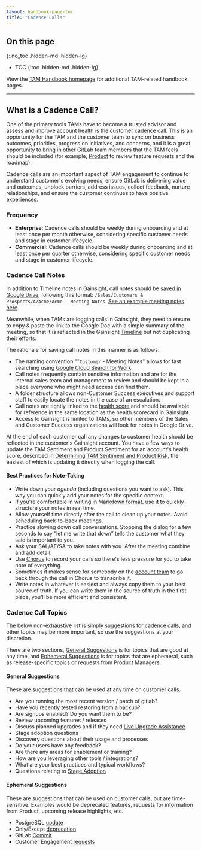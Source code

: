 ```yaml
---
layout: handbook-page-toc
title: "Cadence Calls"
---
```


## On this page
{:.no_toc .hidden-md .hidden-lg}

- TOC
{:toc .hidden-md .hidden-lg}

View the [TAM Handbook homepage](/handbook/customer-success/tam/) for additional TAM-related handbook pages.

----

## What is a Cadence Call?

One of the primary tools TAMs have to become a trusted advisor and assess and improve account [health](/handbook/customer-success/tam/health-score-triage/) is the customer cadence call. This is an opportunity for the TAM and the customer team to sync on business outcomes, priorities, progress on initiatives, and concerns, and it is a great opportunity to bring in other GitLab team members that the TAM feels should be included (for example, [Product](/handbook/customer-success/tam/product/) to review feature requests and the roadmap).

Cadence calls are an important aspect of TAM engagement to continue to understand customer's evolving needs, ensure GitLab is delivering value and outcomes, unblock barriers, address issues, collect feedback, nurture relationships, and ensure the customer continues to have positive experiences.

### Frequency

- **Enterprise**: Cadence calls should be weekly during onboarding and at least once per month otherwise, considering specific customer needs and stage in customer lifecycle.
- **Commercial**: Cadence calls should be weekly during onboarding and at least once per quarter otherwise, considering specific customer needs and stage in customer lifecycle.

### Cadence Call Notes

In addition to Timeline notes in Gainsight, call notes should be [saved in Google Drive](https://drive.google.com/drive/folders/0B-ytP5bMib9Ta25aSi13Q25GY1U), following this format: `/Sales/Customers & Prospects/A/Acme/Acme - Meeting Notes`. [See an example meeting notes here](https://docs.google.com/document/d/1dAcHBqoRTY6qqSw27VQstCCnk5Fxc2oIsbpKs014h3g).

Meanwhile, when TAMs are logging calls in Gainsight, they need to ensure to copy & paste the link to the Google Doc with a simple summary of the meeting, so that it is reflected in the Gainsight [Timeline](/handbook/customer-success/tam/gainsight/timeline/) but not duplicating their efforts.

The rationale for saving call notes in this manner is as follows:

- The naming convention ""`Customer` - Meeting Notes" allows for fast searching using [Google Cloud Search for Work](https://cloudsearch.google.com/)
- Call notes frequently contain sensitive information and are for the internal sales team and management to review and should be kept in a place everyone who might need access can find them.
- A folder structure allows non-Customer Success executives and support staff to easily locate the notes in the case of an escalation.
- Call notes are tightly linked to the [health score](/handbook/customer-success/tam/health-score-triage/) and should be available for reference in the same location as the health scorecard in Gainsight.
- Access to Gainsight is limited to TAMs, so other members of the Sales and Customer Success organizations will look for notes in Google Drive.

At the end of each customer call any changes to customer health should be reflected in the customer's Gainsight account. You have a few ways to update the TAM Sentiment and Product Sentiment for an account's health score, described in [Determining TAM Sentiment and Product Risk](/handbook/customer-success/tam/health-score-triage/#determining-tam-sentiment-and-product-risk), the easiest of which is updating it directly when logging the call.

#### Best Practices for Note-Taking

 - Write down your *agenda* (including questions you want to ask). This way you can quickly add your notes for the specific context. 
 - If you're comfortable in writing in [Markdown format](/handbook/markdown-guide/), use it to quickly structure your notes in real time.
 - Allow yourself time directly after the call to clean up your notes. Avoid scheduling back-to-back meetings.
 - Practice slowing down call conversations. Stopping the dialog for a few seconds to say “let me write that down” tells the customer what they said is important to you.
 - Ask your SAL/AE/SA to take notes with you. After the meeting combine and add detail.
 - Use [Chorus](/handbook/business-ops/tech-stack/#chorus) to record your calls so there's less pressure for you to take note of everything.
 - Sometimes it makes sense for somebody on the [account team](/handbook/customer-success/account-team/) to go back through the call in Chorus to transcribe it.
 - Write notes in whatever is easiest and always copy them to your best source of truth. If you can write them in the source of truth in the first place, you’ll be more efficient and consistent.

### Cadence Call Topics

The below non-exhaustive list is simply suggestions for cadence calls, and other topics may be more important, so use the suggestions at your discretion.

There are two sections, [General Suggestions](/handbook/customer-success/tam/cadence-calls/#general-suggestions) is for topics that are good at any time, and [Ephemeral Suggestions](/handbook/customer-success/tam/cadence-calls/#ephemeral-suggestions) is for topics that are ephemeral, such as release-specific topics or requests from Product Managers.

#### General Suggestions

These are suggestions that can be used at any time on customer calls.

- Are you running the most recent version / patch of gitlab?
- Have you recently tested restoring from a backup?
- Are signups enabled? Do you want them to be?
- Review upcoming features / releases
- Discuss planned upgrades and if they need [Live Upgrade Assistance](/support/scheduling-live-upgrade-assistance.html#how-do-i-schedule-live-upgrade-assistance)
- Stage adoption questions
- Discovery questions about their usage and processes
- Do your users have any feedback?
- Are there any areas for enablement or training?
- How are you leveraging other tools / integrations?
- What are your best practices and typical workflows?
- Questions relating to [Stage Adoption](/handbook/customer-success/tam/stage-adoption/)

#### Ephemeral Suggestions

These are suggestions that can be used on customer calls, but are time-sensitive. Examples would be deprecated features, requests for information from Product, upcoming release highlights, etc.

- PostgreSQL [update](https://docs.gitlab.com/omnibus/package-information/postgresql_versions.html)
- Only/Except [deprecation](https://about.gitlab.com/releases/2020/05/06/gitlab-com-13-0-breaking-changes/)
- GitLab [Commit](https://about.gitlab.com/events/commit/)
- Customer Engagement [requests](https://gitlab.com/gitlab-com/customer-success/tam/-/issues?scope=all&utf8=%E2%9C%93&state=opened&label_name[]=Product%20Engagement)
